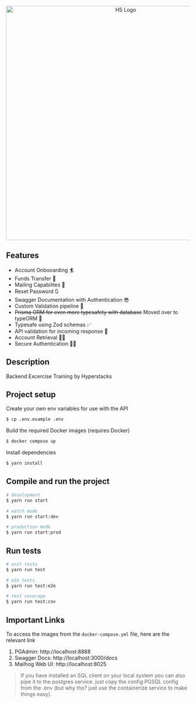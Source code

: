 <p align="center">
  <a href="https://hyperstacksinc.com/" target="blank"><img src="https://hyperstacksinc.com/wp-content/uploads/2024/07/horizontal-logomark-hyperOrange-2-300x74.png" width="640" alt="HS Logo" /></a>
</p>

## Features

- Account Onbooarding 🏄 
- Funds Transfer 💸
- Mailing Capabilites 💌
- Reset Password 🔃
- Swagger Documentation with Authentication 😎
- Custom Validation pipeline 🪈
- ~~Prisma ORM for even more typesafety with database~~ Moved over to typeORM 📐
- Typesafe using Zod schemas ✅
- API validation for incoming response 🧳
- Account Retrieval 🏃‍♂️
- Secure Authentication 💂‍♂️

## Description

Backend Excercise Training by Hyperstacks

## Project setup
Create your own env variables for use with the API
```bash
$ cp .env.example .env
```

Build the required Docker images (requires Docker)
```bash
$ docker compose up
```

Install dependencies
```bash
$ yarn install
```

## Compile and run the project

```bash
# development
$ yarn run start

# watch mode
$ yarn run start:dev

# production mode
$ yarn run start:prod
```

## Run tests

```bash
# unit tests
$ yarn run test

# e2e tests
$ yarn run test:e2e

# test coverage
$ yarn run test:cov
```

## Important Links
To access the images from the `docker-compose.yml` file, here are the relevant link

1. PGAdmin: http://localhost:8888
2. Swagger Docs: http://localhost:3000/docs
3. Mailhog Web UI: http://localhost:8025

> If you have installed an SQL client on your local system you can also pipe it to the postgres service. just copy the config PGSQL config from the .env (but why tho? just use the containerize service to make things easy).
